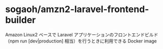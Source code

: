 # sogaoh/amzn2-laravel-frontend-builder

Amazon Linux2 ベースで Laravel アプリケーションのフロントエンドビルド（npm run [dev|production] 相当）を行うときに利用できる Docker image


